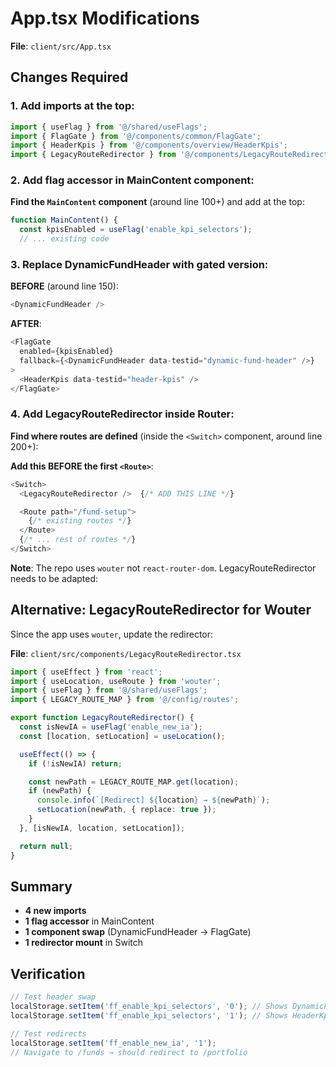 # App.tsx Modifications

**File**: `client/src/App.tsx`

## Changes Required

### 1. Add imports at the top:

```typescript
import { useFlag } from '@/shared/useFlags';
import { FlagGate } from '@/components/common/FlagGate';
import { HeaderKpis } from '@/components/overview/HeaderKpis';
import { LegacyRouteRedirector } from '@/components/LegacyRouteRedirector';
```

### 2. Add flag accessor in MainContent component:

**Find the `MainContent` component** (around line 100+) and add at the top:

```typescript
function MainContent() {
  const kpisEnabled = useFlag('enable_kpi_selectors');
  // ... existing code
```

### 3. Replace DynamicFundHeader with gated version:

**BEFORE** (around line 150):
```typescript
<DynamicFundHeader />
```

**AFTER**:
```typescript
<FlagGate
  enabled={kpisEnabled}
  fallback={<DynamicFundHeader data-testid="dynamic-fund-header" />}
>
  <HeaderKpis data-testid="header-kpis" />
</FlagGate>
```

### 4. Add LegacyRouteRedirector inside Router:

**Find where routes are defined** (inside the `<Switch>` component, around line 200+):

**Add this BEFORE the first `<Route>`**:

```typescript
<Switch>
  <LegacyRouteRedirector />  {/* ADD THIS LINE */}

  <Route path="/fund-setup">
    {/* existing routes */}
  </Route>
  {/* ... rest of routes */}
</Switch>
```

**Note**: The repo uses `wouter` not `react-router-dom`. LegacyRouteRedirector needs to be adapted:

## Alternative: LegacyRouteRedirector for Wouter

Since the app uses `wouter`, update the redirector:

**File**: `client/src/components/LegacyRouteRedirector.tsx`

```typescript
import { useEffect } from 'react';
import { useLocation, useRoute } from 'wouter';
import { useFlag } from '@/shared/useFlags';
import { LEGACY_ROUTE_MAP } from '@/config/routes';

export function LegacyRouteRedirector() {
  const isNewIA = useFlag('enable_new_ia');
  const [location, setLocation] = useLocation();

  useEffect(() => {
    if (!isNewIA) return;

    const newPath = LEGACY_ROUTE_MAP.get(location);
    if (newPath) {
      console.info(`[Redirect] ${location} → ${newPath}`);
      setLocation(newPath, { replace: true });
    }
  }, [isNewIA, location, setLocation]);

  return null;
}
```

## Summary

- **4 new imports**
- **1 flag accessor** in MainContent
- **1 component swap** (DynamicFundHeader → FlagGate)
- **1 redirector mount** in Switch

## Verification

```javascript
// Test header swap
localStorage.setItem('ff_enable_kpi_selectors', '0'); // Shows DynamicFundHeader
localStorage.setItem('ff_enable_kpi_selectors', '1'); // Shows HeaderKpis

// Test redirects
localStorage.setItem('ff_enable_new_ia', '1');
// Navigate to /funds → should redirect to /portfolio
```
